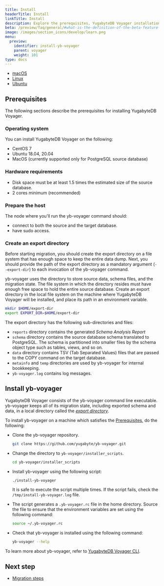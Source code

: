 ```yaml
---
title: Install
headerTitle: Install
linkTitle: Install
description: Explore the prerequisites, YugabyteDB Voyager installation, and so on.
beta: /preview/faq/general/#what-is-the-definition-of-the-beta-feature-tag
image: /images/section_icons/develop/learn.png
menu:
  preview:
    identifier: install-yb-voyager
    parent: voyager
    weight: 101
type: docs
---
```



<ul class="nav nav-tabs-alt nav-tabs-yb">
  <li class="active">
    <a href="../macos/" class="nav-link">
      <i class="fa-brands fa-apple" aria-hidden="true"></i>
      macOS
    </a>
  </li>
  <li>
    <a href="../linux/" class="nav-link">
      <i class="fa-brands fa-linux" aria-hidden="true"></i>
      Linux
    </a>
  </li>
  <li>
    <a href="../ubuntu/" class="nav-link">
      <i class="fa-brands fa-ubuntu" aria-hidden="true"></i>
      Ubuntu
    </a>
  </li>
</ul>

## Prerequisites

The following sections describe the prerequisites for installing YugabyteDB Voyager.

### Operating system

You can install YugabyteDB Voyager on the following:

- CentOS 7
- Ubuntu 18.04, 20.04
- MacOS (currently supported only for PostgreSQL source database)

### Hardware requirements

- Disk space must be at least 1.5 times the estimated size of the source database.
- 2 cores minimum (recommended)

### Prepare the host

The node where you'll run the yb-voyager command should:

- connect to both the source and the target database.
- have sudo access.

### Create an export directory

Before starting migration, you should create the export directory on a file system that has enough space to keep the entire data dump. Next, you should provide the path of the export directory as a mandatory argument (`--export-dir`) to each invocation of the yb-voyager command.

yb-voyager uses the directory to store source data, schema files, and the migration state. The file system in which the directory resides must have enough free space to hold the entire source database. Create an export directory in the local file system on the machine where YugabyteDB Voyager will be installed, and place its path in an environment variable.

```sh
mkdir $HOME/export-dir
export EXPORT_DIR=$HOME/export-dir
```

The export directory has the following sub-directories and files:

- `reports` directory contains the generated *Schema Analysis Report*
- `schema` directory contains the source database schema translated to PostgreSQL. The schema is partitioned into smaller files by the schema object type such as tables, views, and so on.
- `data` directory contains TSV (Tab Separated Values) files that are passed to the COPY command on the target database.
- `metainfo` and `temp` directories are used by yb-voyager for internal bookkeeping.
- `yb-voyager.log` contains log messages.

<!-- For more information, refer to [Export directory](../../yb-voyager/reference/#export-directory). -->

## Install yb-voyager

YugabyteDB Voyager consists of the yb-voyager command line executable. yb-voyager keeps all of its migration state, including exported schema and data, in a local directory called the [*export directory*](#create-an-export-directory).
<!-- For more information, refer to [Export directory](../../yb-voyager/reference/#export-directory). -->

To install yb-voyager on a machine which satisfies the [Prerequisites](#prerequisites), do the following:

- Clone the yb-voyager repository.

  ```sh
  git clone https://github.com/yugabyte/yb-voyager.git
  ```

- Change the directory to `yb-voyager/installer_scripts`.

  ```sh
  cd yb-voyager/installer_scripts
  ```

- Install yb-voyager using the following script:

  ```sh
  ./install-yb-voyager
  ```

  It is safe to execute the script multiple times. If the script fails, check the `/tmp/install-yb-voyager.log` file.

- The script generates a `.yb-voyager.rc` file in the home directory. Source the file to ensure that the environment variables are set using the following command:

  ```sh
  source ~/.yb-voyager.rc
  ```

- Check that yb-voyager is installed using the following command:

  ```sh
  yb-voyager --help
  ```

To learn more about yb-voyager, refer to [YugabyteDB Voyager CLI](../yb-voyager-cli/).

## Next step

- [Migration steps](../migrate-steps/)

